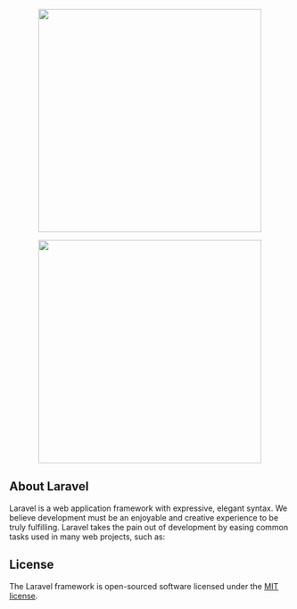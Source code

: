 <p align="center"><a href="https://laravel.com" target="_blank"><img src="https://raw.githubusercontent.com/laravel/art/master/logo-lockup/5%20SVG/2%20CMYK/1%20Full%20Color/laravel-logolockup-cmyk-red.svg" width="400"></a></p>

<p align="center"><a href="https://laravel.com" target="_blank"><img src="https://o.remove.bg/downloads/b588784a-e762-406b-82e4-0480f7d543de/free-icon-free-vector-icons-free-svg-psd-eps-ai-react-circle-logo-symbol-trademark-badge-transparent-png-2943115-removebg-preview.png" width="400"></a></p>

## About Laravel

Laravel is a web application framework with expressive, elegant syntax. We believe development must be an enjoyable and creative experience to be truly fulfilling. Laravel takes the pain out of development by easing common tasks used in many web projects, such as:

## License

The Laravel framework is open-sourced software licensed under the [MIT license](https://opensource.org/licenses/MIT).
